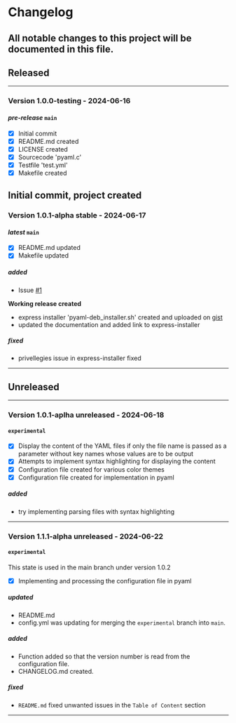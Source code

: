 # Changelog
All notable changes to this project will be documented in this file.
---

## Released
---

### Version 1.0.0-testing - 2024-06-16
#### ***pre-release*** `main`
- [X] Initial commit
- [X] README.md created
- [X] LICENSE created
- [X] Sourcecode 'pyaml.c'
- [X] Testfile 'test.yml'
- [X] Makefile created

Initial commit, project created
---

### Version 1.0.1-alpha stable - 2024-06-17
#### ***latest*** `main`
- [X] README.md updated
- [X] Makefile updated

##### added
- Issue [#1](https://github.com/AntiSecTech/pyaml/issues/1)

**Working release created**
- express installer 'pyaml-deb_installer.sh' created and uploaded on [gist](https://gist.github.com/AntiSecTech/79d34b3e5e049d37323c3267d136a4d5)
- updated the documentation and added link to express-installer

##### fixed
- privellegies issue in express-installer fixed
---

## Unreleased
---

### Version 1.0.1-aplha unreleased - 2024-06-18
#### `experimental`

- [X] Display the content of the YAML files if only the file name is passed as a parameter without key names whose values are to be output
- [X] Attempts to implement syntax highlighting for displaying the content
- [X] Configuration file created for various color themes
- [X] Configuration file created for implementation in pyaml

##### added
 - try implementing parsing files with syntax highlighting
---

### Version 1.1.1-alpha unreleased - 2024-06-22
#### `experimental`

This state is used in the main branch under version 1.0.2

- [X] Implementing and processing the configuration file in pyaml

##### updated
 - README.md
 - config.yml was updating for merging the `experimental` branch into `main`.

##### added
 - Function added so that the version number is read from the configuration file.
 - CHANGELOG.md created.

##### fixed
 - `README.md` fixed unwanted issues in the `Table of Content` section
---
